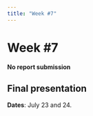 ```yaml
---
title: "Week #7"
---
```


# **Week #7**

**No report submission**

## Final presentation

**Dates**: July 23 and 24.
